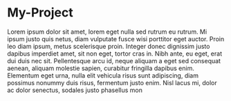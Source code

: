 # My-Project
Lorem ipsum dolor sit amet, lorem eget nulla sed rutrum eu rutrum. Mi ipsum justo quis netus, diam vulputate fusce wisi porttitor eget auctor. Proin leo diam ipsum, metus scelerisque proin. Integer donec dignissim justo dapibus imperdiet amet, sit non eget, tortor cras in. Nibh ante, eu eget, erat dui duis nec sit. Pellentesque arcu id, neque aliquam a eget sed consequat aenean, aliquam molestie sapien, curabitur fringilla dapibus enim. Elementum eget urna, nulla elit vehicula risus sunt adipiscing, diam possimus nonummy duis risus, fermentum justo enim. Nisl lacus mi, dolor ac dolor senectus, sodales justo phasellus mon
